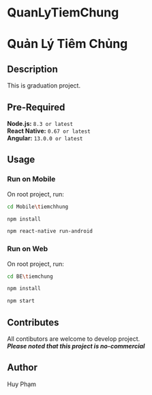 # QuanLyTiemChung
# Quản Lý Tiêm Chủng
## Description
This is graduation project. 
## Pre-Required
**Node.js:** `8.3 or latest`  
**React Native:** `0.67 or latest`  
**Angular:** `13.0.0 or latest`  
## Usage
### Run on Mobile
On root project, run:  
```sh 
cd Mobile\tiemchhung
```
```sh 
npm install
```  
```sh
npm react-native run-android
```
### Run on Web
On root project, run:  
```sh 
cd BE\tiemchung
```
```sh 
npm install
```  
```sh
npm start
```
## Contributes
All contibutors are welcome to develop project.  
***Please noted that this project is no-commercial***
## Author 
Huy Phạm  
